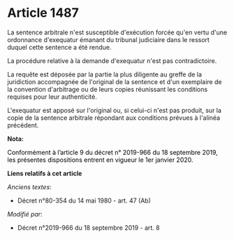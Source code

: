 # Article 1487

La sentence arbitrale n'est susceptible d'exécution forcée qu'en vertu d'une ordonnance d'exequatur émanant du tribunal
judiciaire dans le ressort duquel cette sentence a été rendue.

La procédure relative à la demande d'exequatur n'est pas contradictoire.

La requête est déposée par la partie la plus diligente au greffe de la juridiction accompagnée de l'original de la sentence
et d'un exemplaire de la convention d'arbitrage ou de leurs copies réunissant les conditions requises pour leur authenticité.

L'exequatur est apposé sur l'original ou, si celui-ci n'est pas produit, sur la copie de la sentence arbitrale répondant aux
conditions prévues à l'alinéa précédent.

**Nota:**

<font color="black">Conformément à l’article 9 du décret n° 2019-966 du 18 septembre 2019, les présentes dispositions entrent
en vigueur le 1er janvier 2020.</font>

**Liens relatifs à cet article**

_Anciens textes_:

  - Décret n°80-354 du 14 mai 1980 - art. 47 (Ab)

_Modifié par_:

  - Décret n°2019-966 du 18 septembre 2019 - art. 8
